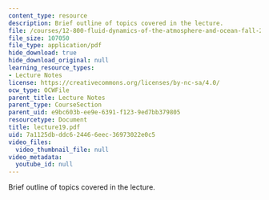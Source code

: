 ```yaml
---
content_type: resource
description: Brief outline of topics covered in the lecture.
file: /courses/12-800-fluid-dynamics-of-the-atmosphere-and-ocean-fall-2004/7a1125dbddc624466eec36973022e0c5_lecture19.pdf
file_size: 107050
file_type: application/pdf
hide_download: true
hide_download_original: null
learning_resource_types:
- Lecture Notes
license: https://creativecommons.org/licenses/by-nc-sa/4.0/
ocw_type: OCWFile
parent_title: Lecture Notes
parent_type: CourseSection
parent_uid: e9bc603b-ee9e-6391-f123-9ed7bb379805
resourcetype: Document
title: lecture19.pdf
uid: 7a1125db-ddc6-2446-6eec-36973022e0c5
video_files:
  video_thumbnail_file: null
video_metadata:
  youtube_id: null
---
```

Brief outline of topics covered in the lecture.